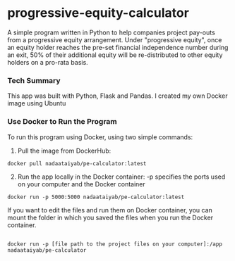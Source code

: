 # progressive-equity-calculator
A simple program written in Python to help companies project pay-outs from a progressive equity arrangement. Under "progressive equity", once an equity holder reaches the pre-set financial independence number during an exit, 50% of their additional equity will be re-distributed to other equity holders on a pro-rata basis.

<h3>Tech Summary</h3>
This app was built with Python, Flask and Pandas. I created my own Docker image
using Ubuntu 

<h3>Use Docker to Run the Program</h3>

To run this program using Docker, using two simple commands:

1. Pull the image from DockerHub:

```
docker pull nadaataiyab/pe-calculator:latest

```

2. Run the app locally in the Docker container:
-p specifies the ports used on your computer and the Docker container

```
docker run -p 5000:5000 nadaataiyab/pe-calculator:latest

```


If you want to edit the files and run them on Docker container, you can mount the folder in which you saved the files when you run the Docker container.

```

docker run -p [file path to the project files on your computer]:/app nadaataiyab/pe-calculator

```
